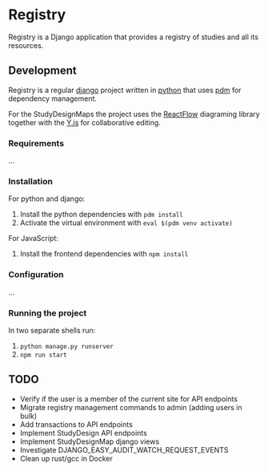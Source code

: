 # Registry

Registry is a Django application that provides a registry of studies and all its resources.

## Development

Registry is a regular [django](https://www.djangoproject.com/) project written in [python](https://www.python.org/) that uses [pdm](https://pdm.fming.dev/) for dependency management.

For the StudyDesignMaps the project uses the [ReactFlow](https://reactflow.dev/) diagraming library together with the [Y.js](https://docs.yjs.dev/) for collaborative editing.

### Requirements

...

### Installation

For python and django:

1. Install the python dependencies with `pdm install`
2. Activate the virtual environment with `eval $(pdm venv activate)`

For JavaScript:

1. Install the frontend dependencies with `npm install`

### Configuration

...

### Running the project

In two separate shells run:

1. `python manage.py runserver`
2. `npm run start`

## TODO

- Verify if the user is a member of the current site for API endpoints
- Migrate registry management commands to admin (adding users in bulk)
- Add transactions to API endpoints
- Implement StudyDesign API endpoints
- Implement StudyDesignMap django views
- Investigate DJANGO_EASY_AUDIT_WATCH_REQUEST_EVENTS
- Clean up rust/gcc in Docker
